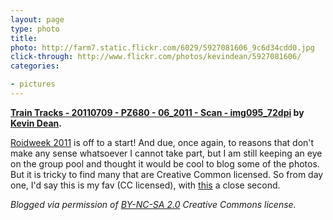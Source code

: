```yaml
---
layout: page
type: photo
title: 
photo: http://farm7.static.flickr.com/6029/5927081606_9c6d34cdd0.jpg
click-through: http://www.flickr.com/photos/kevindean/5927081606/
categories: 

- pictures
---
```

**[Train Tracks - 20110709 - PZ680 - 06_2011 - Scan - img095_72dpi](http://www.flickr.com/photos/kevindean/5927081606/) by [Kevin Dean](http://www.flickr.com/photos/kevindean/).**

[Roidweek 2011](http://www.flickr.com/groups/polaroidweek2011/) is off to a start! And due, once again, to reasons that don't make any sense whatsoever I cannot take part, but I am still keeping an eye on the group pool and thought it would be cool to blog some of the photos. But it is tricky to find many that are Creative Common licensed. So from day one, I'd say this is my fav (CC licensed), with [this](http://www.flickr.com/photos/angies/5926618513/) a close second.

_Blogged via permission of [BY-NC-SA 2.0](http://creativecommons.org/licenses/by-nc-sa/2.0/) Creative Commons license._
